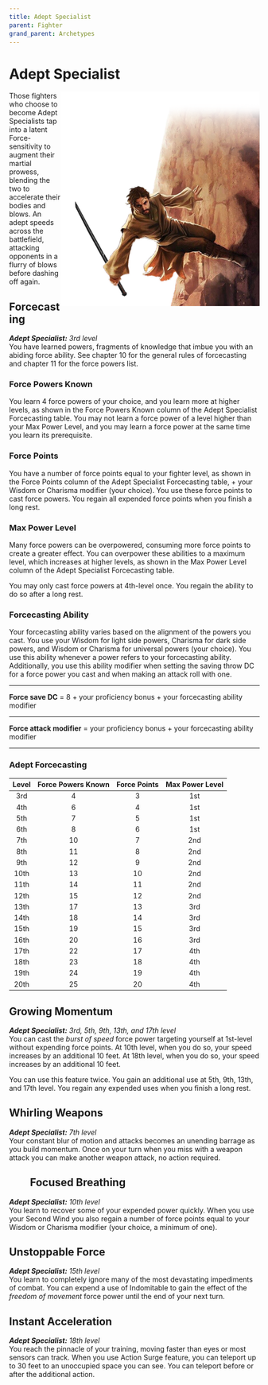 ```yaml
---
title: Adept Specialist
parent: Fighter
grand_parent: Archetypes
---
```


# Adept Specialist

<img src='../../../../zzImages/Classes/fighter_adept_01.png' style='float:right; width:400px;'>

Those fighters who choose to become Adept Specialists tap into a latent Force-sensitivity to augment their martial prowess, blending the two to accelerate their bodies and blows. An adept speeds across the battlefield, attacking opponents in a flurry of blows before dashing off again.

## Forcecasting
_**Adept Specialist:** 3rd level_<br>
You have learned powers, fragments of knowledge that imbue you with an abiding force ability. See chapter 10 for the general rules of forcecasting and chapter 11 for the force powers list.

### Force Powers Known
You learn 4 force powers of your choice, and you learn more at higher levels, as shown in the Force Powers Known column of the Adept Specialist Forcecasting table. You may not learn a force power of a level higher than your Max Power Level, and you may learn a force power at the same time you learn its prerequisite.

### Force Points
You have a number of force points equal to your fighter level, as shown in the Force Points column of the Adept Specialist Forcecasting table, + your Wisdom or Charisma modifier (your choice). You use these force points to cast force powers. You regain all expended force points when you finish a long rest.

### Max Power Level
Many force powers can be overpowered, consuming more force points to create a greater effect. You can overpower these abilities to a maximum level, which increases at higher levels, as shown in the Max Power Level column of the Adept Specialist Forcecasting table.

You may only cast force powers at 4th-level once. You regain the ability to do so after a long rest.


### Forcecasting Ability
Your forcecasting ability varies based on the alignment of the powers you cast. You use your Wisdom for light side powers, Charisma for dark side powers, and Wisdom or Charisma for universal powers (your choice). You use this ability whenever a power refers to your forcecasting ability. Additionally, you use this ability modifier when setting the saving throw DC for a force power you cast and when making an attack roll with one.

___

**Force save DC** = 8 + your proficiency bonus + your forcecasting ability modifier

___

**Force attack modifier** = your proficiency bonus + your forcecasting ability modifier

___

### Adept Forcecasting

| Level | Force Powers Known | Force Points | Max Power Level |
|:---:|:---:|:---:|:---:|
| 3rd| 4| 3|1st|
| 4th| 6| 4|1st|
| 5th| 7| 5|1st|
| 6th| 8| 6|1st|
| 7th|10| 7|2nd|
| 8th|11| 8|2nd|
| 9th|12| 9|2nd|
|10th|13|10|2nd|
|11th|14|11|2nd|
|12th|15|12|2nd|
|13th|17|13|3rd|
|14th|18|14|3rd|
|15th|19|15|3rd|
|16th|20|16|3rd|
|17th|22|17|4th|
|18th|23|18|4th|
|19th|24|19|4th|
|20th|25|20|4th|


## Growing Momentum
_**Adept Specialist:** 3rd, 5th, 9th, 13th, and 17th level_<br>
You can cast the *burst of speed* force power targeting yourself at 1st-level without expending force points. At 10th level, when you do so, your speed increases by an additional 10 feet. At 18th level, when you do so, your speed increases by an additional 10 feet.

You can use this feature twice. You gain an additional use at 5th, 9th, 13th, and 17th level. You regain any expended uses when you finish a long rest.


## Whirling Weapons
_**Adept Specialist:** 7th level_<br>
Your constant blur of motion and attacks becomes an unending barrage as you build momentum. Once on your turn when you miss with a weapon attack you can make another weapon attack, no action required. 


## &emsp;&emsp;Focused Breathing
_**Adept Specialist:** 10th level_<br>
You learn to recover some of your expended power quickly. When you use your Second Wind you also regain a number of force points equal to your Wisdom or Charisma modifier (your choice, a minimum of one). 

## Unstoppable Force
_**Adept Specialist:** 15th level_<br>
You learn to completely ignore many of the most devastating impediments of combat. You can expend a use of Indomitable to gain the effect of the *freedom of movement* force power until the end of your next turn. 

## Instant Acceleration
_**Adept Specialist:** 18th level_<br>
You reach the pinnacle of your training, moving faster than eyes or most sensors can track. When you use Action Surge feature, you can teleport up to 30 feet to an unoccupied space you can see. You can teleport before or after the additional action.
